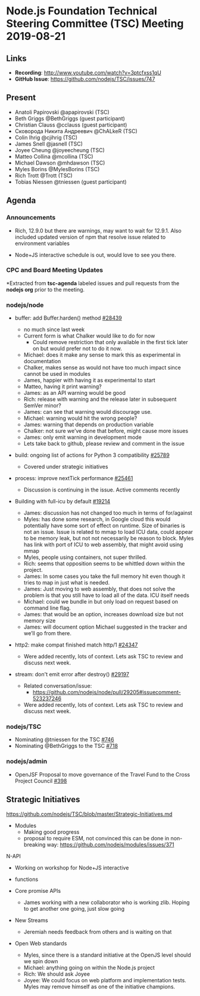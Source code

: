 # Node.js Foundation Technical Steering Committee (TSC) Meeting 2019-08-21

## Links

* **Recording**: http://www.youtube.com/watch?v=3ptcfxss1qU
* **GitHub Issue**: https://github.com/nodejs/TSC/issues/747


## Present

* Anatoli Papirovski @apapirovski (TSC)
* Beth Griggs @BethGriggs (guest participant)
* Christian Clauss @cclauss (guest participant)
* Сковорода Никита Андреевич @ChALkeR (TSC)
* Colin Ihrig @cjihrig (TSC)
* James Snell @jasnell (TSC)
* Joyee Cheung @joyeecheung (TSC)
* Matteo Collina @mcollina (TSC)
* Michael Dawson @mhdawson (TSC)
* Myles Borins @MylesBorins (TSC)
* Rich Trott @Trott (TSC)
* Tobias Niessen @tniessen (guest participant)

## Agenda

### Announcements

* Rich, 12.9.0 but there are warnings, may want to wait for 12.9.1. Also included updated 
  version of npm that resolve issue related to environment variables

* Node+JS interactive schedule is out, would love to see you there. 

### CPC and Board Meeting Updates
 
*Extracted from **tsc-agenda** labeled issues and pull requests from the **nodejs org** prior to the meeting.

### nodejs/node

* buffer: add Buffer.harden() method [#28439](https://github.com/nodejs/node/pull/28439)
  * no much since last week
  * Current form is what Chalker would like to do for now
    * Could remove restriction that only available in the first tick later on but would prefer not to 
      do it now.
  * Michael: does it make any sense to mark this as experimental in documentation
  * Chalker, makes sense as would not have too much impact since cannot be used in modules
  * James, happier with having it as experimental to start
  * Matteo, having it print warning?
  * James: as an API warning would be good
  * Rich: release with warning and the release later in subsequent SemVer minor?
  * James: can see that warning would discourage use.
  * Michael: warning would hit the wrong people?
  * James: warning that depends on production variable
  * Chalker: not sure we’ve done that before, might cause more issues
  * James: only emit warning in development mode
  * Lets take back to github, please review and comment in the issue  

* build: ongoing list of actions for Python 3 compatibility [#25789](https://github.com/nodejs/node/issues/25789)
  * Covered under strategic initiatives

* process: improve nextTick performance [#25461](https://github.com/nodejs/node/pull/25461)
  * Discussion is continuing in the issue.  Active comments recently

* Building with full-icu by default [#19214](https://github.com/nodejs/node/issues/19214)
  * James: discussion has not changed too much in terms of for/against
  * Myles: has done some research, in Google cloud this would potentially have some sort
    of effect on runtime.  Size of binaries is not an issue.  Issue is related to mmap to 
    load ICU data, could appear to be memory leak, but not not necessarily be reason to 
    block.  Myles has link with port of ICU to web assembly, that might avoid using mmap
  * Myles, people using containers, not super thrilled.
  * Rich: seems that opposition seems to be whittled down within the project.  
  * James: In some cases you take the full memory hit even though it tries to map in 
    just what is needed.
  * James: Just moving to web assembly, that does not solve the problem is that you still
    have to load all of the data. ICU itself needs 
  * Michael: could we bundle in but only load on request based on command line flag.
  * James: that would be an option, increases download size but not memory size
  * James: will document option Michael suggested in the tracker and we’ll go from there.

* http2: make compat finished match http/1 [#24347](https://github.com/nodejs/node/pull/24347)
  * Were added recently, lots of context.  Lets ask TSC to review and discuss next week. 

* stream: don't emit error after destroy() [#29197](https://github.com/nodejs/node/pull/29197)
  * Related conversation/issue:
    * https://github.com/nodejs/node/pull/29205#issuecomment-523237246
  * Were added recently, lots of context.  Lets ask TSC to review and discuss next week. 

### nodejs/TSC

* Nominating @tniessen for the TSC [#746](https://github.com/nodejs/TSC/issues/746)
* Nominating @BethGriggs to the TSC [#718](https://github.com/nodejs/TSC/issues/718)

### nodejs/admin

* OpenJSF Proposal to move governance of the Travel Fund to the Cross Project Council [#398](https://github.com/nodejs/admin/issues/398)


## Strategic Initiatives

https://github.com/nodejs/TSC/blob/master/Strategic-Initiatives.md

* Modules
  * Making good progress
  * proposal to require ESM, not convinced this can be done in non-breaking way: https://github.com/nodejs/modules/issues/371

N-API
  * Working on workshop for Node+JS interactive
  * functions

* Core promise APIs
  * James working with a new collaborator who is working zlib. Hoping to get another one going, 
    just slow going

* New Streams
  * Jeremiah needs feedback from others and is waiting on that
 
* Open Web standards
  * Myles, since there is a standard initiative at the OpenJS level should we spin down
  * Michael: anything going on within the Node.js project
  * Rich: We should ask Joyee
  * Joyee: We could focus on web platform and implementation tests.  Myles may remove himself as one of the initiative champions.

